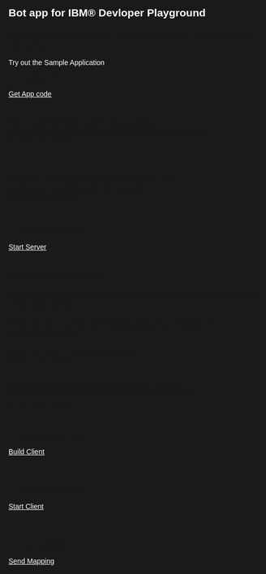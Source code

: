 <html>
<style>
html,div,body{
    background-color:#1a1a1a;
    font-family: 'IBM Plex Sans', sans-serif;
}
.content h2,h3,h4
{
    font-family: 'IBM Plex Sans', sans-serif;
    background-color:#1a1a1a;
}
.content h2,p{
    color:#fff;
    font-family: 'IBM Plex Sans', sans-serif;
}
.content p{
  font-family: 'IBM Plex Sans', sans-serif;  
  font:15px;
  color: #fff;
}
pre{
    background-color:#d9dbde;
    color:#000;
    font-family: 'IBM Plex Sans', sans-serif;
    font:12px;
}
.content h4{
    color:#fff;
}
.content h6{
    font-family: 'IBM Plex Sans', sans-serif;
    background-color:#1a1a1a;
    color:#fff;
}
.content h3{
    font-family: 'IBM Plex Sans', sans-serif;
    color: #2a67f5;
    background-color:#1a1a1a;
}
ul, ol,b{ 
    font-family: 'IBM Plex Sans', sans-serif;
    color: #fff;
}
#ul1{
  font-family: 'IBM Plex Sans', sans-serif;
    color: #fff;
}
.button.is-dark.is-medium {
  font-family: 'IBM Plex Sans', sans-serif;
  background-color: #1a1a1a;
  border-color: white;
  color: #fff;
}
.button.is-dark.is-medium:hover {
  font-family: 'IBM Plex Sans', sans-serif;
  background-color: #2a67f5;
  border-color: white;
  color: #fff;
}
.title.is-3{
  font-family: 'IBM Plex Sans', sans-serif;
  color:#fff;
}
.subtitle.is-4{
    font-family: 'IBM Plex Sans', sans-serif;
    color:#fff;
}

</style>
<body style="font-family: 'IBM Plex Sans', sans-serif;background-color:#1a1a1a;">
<div style="font-family: 'IBM Plex Sans', sans-serif;background-color:#1a1a1a;">
<h2 class="title is-3 ">Bot app for IBM® Devloper Playground</h2>
<h3>Intended Audience IBMers, Business Partners, and IBM clients via seller. </h3>
<p>Try out the Sample Application</p>

<li>Get App Code</li><br/>
<a class="button is-dark is-medium" title="Get App Code" href="didact://?commandId=vscode.didact.sendNamedTerminalAString&text=nodejs%20terminal$$git%20clone%20https://github.com/nupurnegi/bot_app.git">Get App code</a><br><br>

<h3>Goto app/server/boot/02-load-users.js<br/>
Uncomment the line createDefaultUsers(); at line(8)<br/>
And save the file</h3>
<br/>
<h3>Rename .env.example in app folder to .env<br/>
Add your cloudant URL in .env file<br/>
And save the file</h3>

<br/><li> Start server side app</li><br/>
<a class="button is-dark is-medium" title="Start Server" href="didact://?commandId=vscode.didact.sendNamedTerminalAString&text=nodejs%20terminal$$cd%20bot_app/app;npm%20install;npm%20start;">Start Server</a><br/><br/>

<h3>Copy the URL generated<br/><br/>
Add it to client/src/environments/environment.ts at line(11 & 13)<br/>
Add save the file<br/><br/>
Add the URL to client/src/assets/env.js at line(6 & 7)<br/>
Add save the file<br/><br/>
Add the URL to post.js at line(51)<br/>
Add save the file</h3>

<h3>Go back to app/server/boot/02-load-users.js<br/>
Comment the line createDefaultUsers(); line(8)<br/>
And save the file</h3>

<br/><li> Build Client side app</li><br/>
<a class="button is-dark is-medium" title="Build Client" href="didact://?commandId=vscode.didact.sendNamedTerminalAString&text=nodejs%20terminal1$$cd%20bot_app/client;npm%20install;npm%20install%20-g%20@angular/cli;ng%20build;">Build Client</a><br/><br/>

<br/><li> Start Client side app</li><br/>
<a class="button is-dark is-medium" title="Start Client" href="didact://?commandId=vscode.didact.sendNamedTerminalAString&text=nodejs%20terminal1$$ng%20serve">Start Client</a><br/><br/>

<br/><li> Send Mapping</li><br/>
<a class="button is-dark is-medium" title="Send Mapping" href="didact://?commandId=vscode.didact.sendNamedTerminalAString&text=nodejs%20terminal2$$cd%bot_app;npm%20install%20axios;node%20post.js">Send Mapping</a><br/><br/>

</ol>
<br/>

</div>
</body>
</html>
